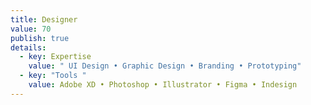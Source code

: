 ```yaml
---
title: Designer
value: 70
publish: true
details:
  - key: Expertise
    value: " UI Design • Graphic Design • Branding • Prototyping"
  - key: "Tools "
    value: Adobe XD • Photoshop • Illustrator • Figma • Indesign
---
```

